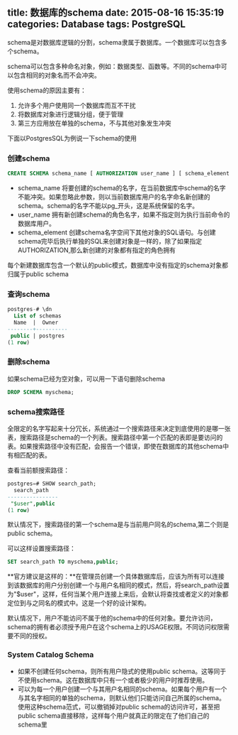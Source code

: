 title: 数据库的schema
date: 2015-08-16 15:35:19
categories: Database
tags: PostgreSQL
---
schema是对数据库逻辑的分割，schema隶属于数据库。一个数据库可以包含多个schema。

schema可以包含多种命名对象，例如：数据类型、函数等。不同的schema中可以包含相同的对象名而不会冲突。

使用schema的原因主要有：
1. 允许多个用户使用同一个数据库而互不干扰
2. 将数据库对象进行逻辑分组，便于管理
3. 第三方应用放在单独的schema，不与其他对象发生冲突

下面以PostgresSQL为例说一下schema的使用
### 创建schema
```sql
CREATE SCHEMA schema_name [ AUTHORIZATION user_name ] [ schema_element [ ... ] ]

```

*  schema_name 
	将要创建的schema的名字，在当前数据库中schema的名字不能冲突。如果忽略此参数，则以当前数据库用户的名字命名新创建的schema。schema的名字不能以pg_开头，这是系统保留的名字。
*  user_name
	拥有新创建schema的角色名字，如果不指定则为执行当前命令的数据库用户。
*  schema_element
	创建schema名字空间下其他对象的SQL语句。与创建schema完毕后执行单独的SQL来创建对象是一样的，除了如果指定AUTHORIZATION,那么新创建的对象都有指定的角色拥有

每个新建数据库包含一个默认的public模式，数据库中没有指定的schema对象都归属于public schema

### 查询schema
```sql
postgres-# \dn
  List of schemas
  Name  |  Owner   
--------+----------
 public | postgres
(1 row)

```

### 删除schema
如果schema已经为空对象，可以用一下语句删除schema
```sql
DROP SCHEMA myschema;
```
### schema搜索路径
全限定的名字写起来十分冗长，系统通过一个搜索路径来决定到底使用的是哪一张表，搜索路径是schema的一个列表。搜索路径中第一个匹配的表即是要访问的表。如果搜索路径中没有匹配，会报告一个错误，即使在数据库的其他schema中有相匹配的表。

查看当前额搜索路径：
```sql
postgres=# SHOW search_path;
  search_path   
----------------
 "$user",public
(1 row)

```
默认情况下，搜索路径的第一个schema是与当前用户同名的schema,第二个则是public schema。

可以这样设置搜索路径：
```sql
SET search_path TO myschema,public;
```
**官方建议是这样的：**在管理员创建一个具体数据库后，应该为所有可以连接到该数据库的用户分别创建一个与用户名相同的模式，然后，将search_path设置为"$user"，这样，任何当某个用户连接上来后，会默认将查找或者定义的对象都定位到与之同名的模式中。这是一个好的设计架构。

默认情况下，用户不能访问不属于他的schema中的任何对象。要允许访问，schema的拥有者必须授予用户在这个schema上的USAGE权限。不同访问权限需要不同的授权。

### System Catalog Schema
*  如果不创建任何schema，则所有用户隐式的使用public schema。这等同于不使用schema。这在数据库中只有一个或者极少的用户时推荐使用。
*  可以为每一个用户创建一个与其用户名相同的schema。如果每个用户有一个与其名字相同的单独的schema，则默认他们只能访问自己所属的schema。使用这种schema范式，可以撤销掉对public schema的访问许可，甚至把public schema直接移除，这样每个用户就真正的限定在了他们自己的schema里